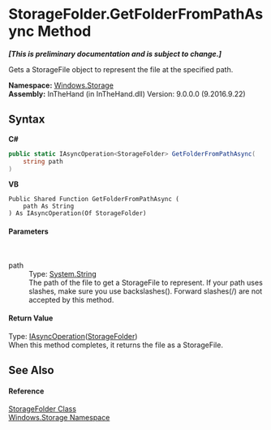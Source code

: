 # StorageFolder.GetFolderFromPathAsync Method 
 _**\[This is preliminary documentation and is subject to change.\]**_

Gets a StorageFile object to represent the file at the specified path.

**Namespace:**&nbsp;<a href="N_Windows_Storage">Windows.Storage</a><br />**Assembly:**&nbsp;InTheHand (in InTheHand.dll) Version: 9.0.0.0 (9.2016.9.22)

## Syntax

**C#**<br />
``` C#
public static IAsyncOperation<StorageFolder> GetFolderFromPathAsync(
	string path
)
```

**VB**<br />
``` VB
Public Shared Function GetFolderFromPathAsync ( 
	path As String
) As IAsyncOperation(Of StorageFolder)
```


#### Parameters
&nbsp;<dl><dt>path</dt><dd>Type: <a href="http://msdn2.microsoft.com/en-us/library/s1wwdcbf" target="_blank">System.String</a><br />The path of the file to get a StorageFile to represent. If your path uses slashes, make sure you use backslashes(\). Forward slashes(/) are not accepted by this method.</dd></dl>

#### Return Value
Type: <a href="T_Windows_Foundation_IAsyncOperation_1">IAsyncOperation</a>(<a href="T_Windows_Storage_StorageFolder">StorageFolder</a>)<br />When this method completes, it returns the file as a StorageFile.

## See Also


#### Reference
<a href="T_Windows_Storage_StorageFolder">StorageFolder Class</a><br /><a href="N_Windows_Storage">Windows.Storage Namespace</a><br />